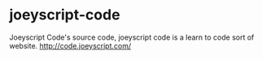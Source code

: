 # joeyscript-code
Joeyscript Code's source code, joeyscript code is a learn to code sort of website. http://code.joeyscript.com/
